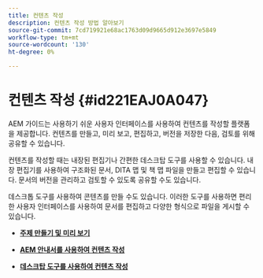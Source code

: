```yaml
---
title: 컨텐츠 작성
description: 컨텐츠 작성 방법 알아보기
source-git-commit: 7cd719921e68ac1763d09d9665d912e3697e5849
workflow-type: tm+mt
source-wordcount: '130'
ht-degree: 0%

---
```



# 컨텐츠 작성 {#id221EAJ0A047}

AEM 가이드는 사용하기 쉬운 사용자 인터페이스를 사용하여 컨텐츠를 작성할 플랫폼을 제공합니다. 컨텐츠를 만들고, 미리 보고, 편집하고, 버전을 저장한 다음, 검토를 위해 공유할 수 있습니다.

컨텐츠를 작성할 때는 내장된 편집기나 간편한 데스크탑 도구를 사용할 수 있습니다. 내장 편집기를 사용하여 구조화된 문서, DITA 맵 및 책 맵 파일을 만들고 편집할 수 있습니다. 문서의 버전을 관리하고 검토할 수 있도록 공유할 수도 있습니다.

데스크톱 도구를 사용하여 콘텐츠를 만들 수도 있습니다. 이러한 도구를 사용하면 편리한 사용자 인터페이스를 사용하여 문서를 편집하고 다양한 형식으로 파일을 게시할 수 있습니다.

- **[주제 만들기 및 미리 보기](create-preview-topics.md)**

- **[AEM 안내서를 사용하여 컨텐츠 작성](authoring-content-xml-doc.md)**

- **[데스크탑 도구를 사용하여 컨텐츠 작성](author-desktop-tools.md)**


